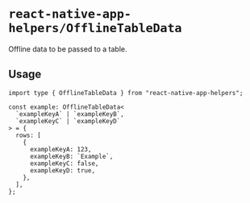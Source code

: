 # `react-native-app-helpers/OfflineTableData`

Offline data to be passed to a table.

## Usage

```tsx
import type { OfflineTableData } from "react-native-app-helpers";

const example: OfflineTableData<
  `exampleKeyA` | `exampleKeyB`,
  `exampleKeyC` | `exampleKeyD`
> = {
  rows: [
    {
      exampleKeyA: 123,
      exampleKeyB: `Example`,
      exampleKeyC: false,
      exampleKeyD: true,
    },
  ],
};
```
